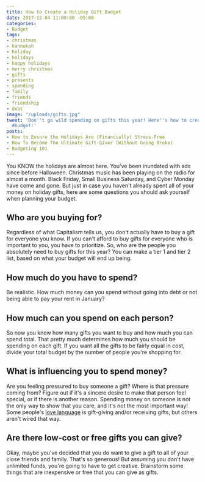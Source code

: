 ```yaml
---
title: How to Create a Holiday Gift Budget
date: 2017-12-04 11:00:00 -05:00
categories:
- Budget
tags:
- christmas
- hannukah
- holiday
- holidays
- happy holidays
- merry christmas
- gifts
- presents
- spending
- family
- friends
- friendship
- debt
image: "/uploads/gifts.jpg"
tweet: 'Don''t go wild spending on gifts this year! Here''s how to create a gift-buying
  #budget:'
posts:
- How to Ensure the Holidays Are (Financially) Stress-Free
- How To Become The Ultimate Gift-Giver (Without Going Broke)
- Budgeting 101
---
```


You KNOW the holidays are almost here. You've been inundated with ads since before Halloween. Christmas music has been playing on the radio for almost a month. Black Friday, Small Business Saturday, and Cyber Monday have come and gone. But just in case you haven't already spent all of your money on holiday gifts, here are some questions you should ask yourself when planning your budget.

## Who are you buying for?

Regardless of what Capitalism tells us, you don't actually have to buy a gift for everyone you know. If you can't afford to buy gifts for everyone who is important to you, you have to prioritize. So, who are the people you absolutely need to buy gifts for this year? You can make a tier 1 and tier 2 list, based on what your budget will end up being.

## How much do you have to spend?

Be realistic. How much money can you spend without going into debt or not being able to pay your rent in January?

## How much can you spend on each person?

So now you know how many gifts you want to buy and how much you can spend total. That pretty much determines how much you should be spending on each gift. If you want all the gifts to be fairly equal in cost, divide your total budget by the number of people you're shopping for. 

## What is influencing you to spend money?

Are you feeling pressured to buy someone a gift? Where is that pressure coming from? Figure out if it's a sincere desire to make that person feel special, or if there is another reason. Spending money on someone is not the only way to show that you care, and it's not the most important way! Some people's [love language](http://www.5lovelanguages.com/) is gift-giving and/or receiving gifts, but others aren't wired that way. 

## Are there low-cost or free gifts you can give?

Okay, maybe you've decided that you do want to give a gift to all of your close friends and family. That's so generous! But assuming you don't have unlimited funds, you're going to have to get creative. Brainstorm some things that are inexpensive or free that you can give as gifts. 